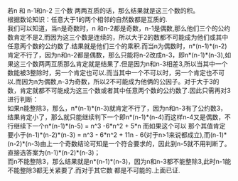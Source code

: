 <article>
       若n 和 n-1和n-2 三个数 两两互质的话，那么结果就是这三个数的积。<br/>
	   根据数论知识：任意大于1的两个相邻的自然数都是互质的.<br/>
	   我们可以知道，当n是奇数时，n 和n-2都是奇数，n-1是偶数,那么他们三个的公约数肯定不是2,而因为这三个数是连续的，所以大于2的数都不可能成为他们或其中任意两个数的公约数了.结果就是他们三个的乘积.而当n为偶数时，n*(n-1)*(n-2)肯定不行了，因为n和n-2都是偶数，那么只能将n-2改成n-3，即n*(n-1)*(n-3),如果这三个数两两互质那么肯定就是结果了.但是因为n和n-3相差3,所以当其中一个数能被3整除时，另一个肯定也可以.而当其中一个不可以时，另一个肯定也不可以.而因为n为偶数,n-3为奇数，所以2不可能成为他俩的公因子。对于大于3的数，肯定就都不可能成为这三个数或者其中任意两个数的公约数了.因此只需再对3进行判断：<br/>
	   如果n能整除3，那么，n*(n-1)*(n-3)就肯定不行了，因为n和n-3有了公约数3，结果肯定小了，那么就只能继续判下一个即n*(n-1)*(n-4)而这样n-4又是偶数，不行继续下一个n*(n-1)*(n-5) = n^3 -6*n^2 + 5*n 而如果这个可以 那个其值肯定要小于(n-1)*(n-2)*(n-3) = n^3 - 6*n^2 + 11n - 6(对于n>1来说都成立),而(n-1)*(n-2)*(n-3)由上一个奇数结论可知是一个符合要求的，因此到n-5就不用判断了。直接选答案为(n-1)*(n-2)*(n-3)；<br/>
	   而n不能整除3，那么结果就是n*(n-1)*(n-3)，因为n和n-3都不能整除3,此时n-1能不能整除3都无关紧要了.而对于其它数 都是不可能的.上面已证.<br/>
</article>